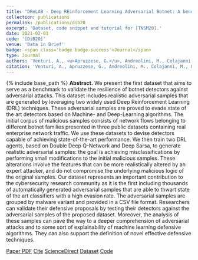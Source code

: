 ```yaml
---
title: "DReLAB - Deep REinforcement Learning Adversarial Botnet: A benchmark dataset for adversarial attacks against botnet Intrusion Detection Systems"
collection: publications
permalink: /publications/dib20
excerpt: 'Dataset, code snippet and tutorial for [TNSM20].'
date: 2021-02-01
code: '[DiB20]'
venue: 'Data in Brief'
badge: <span class='badge badge-success'>Journal</span>
type: Journal
authors: 'Venturi, A., <u>Apruzzese, G.</u>, Andreolini, M., Colajanni, M., & Marchetti, M.'
citation: 'Venturi, A., Apruzzese, G., Andreolini, M., Colajanni, M., & Marchetti, M. (2021). "DRrLAB - Deep REinforcement Learning Adversarial Botnet: A benchmark dataset for Adversarial Attacks against Botnet Intrusion Detection Systems." <i>Data in Brief</i>, 34, 106631.'
---
```

{% include base_path %}
<b>Abstract.</b> We present the first dataset that aims to serve as a benchmark to validate the resilience of botnet detectors against adversarial attacks. This dataset includes realistic adversarial samples that are generated by leveraging two widely used Deep Reinforcement Learning (DRL) techniques. These adversarial samples are proved to evade state of the art detectors based on Machine- and Deep-Learning algorithms. The initial corpus of malicious samples consists of network flows belonging to different botnet families presented in three public datasets containing real enterprise network traffic. We use these datasets to devise detectors capable of achieving state-of-the-art performance. We then train two DRL agents, based on Double Deep Q-Network and Deep Sarsa, to generate realistic adversarial samples: the goal is achieving misclassifications by performing small modifications to the initial malicious samples. These alterations involve the features that can be more realistically altered by an expert attacker, and do not compromise the underlying malicious logic of the original samples. Our dataset represents an important contribution to the cybersecurity research community as it is the first including thousands of automatically generated adversarial samples that are able to thwart state of the art classifiers with a high evasion rate. The adversarial samples are grouped by malware variant and provided in a CSV file format. Researchers can validate their defensive proposals by testing their detectors against the adversarial samples of the proposed dataset. Moreover, the analysis of these samples can pave the way to a deeper comprehension of adversarial attacks and to some sort of explainability of machine learning defensive algorithms. They can also support the definition of novel effective defensive techniques.

<a class="btn btn-outline-primary my-1 mr-1 btn-sm" href="{{ base_path }}/files/papers/dib20/dib20.pdf" target="_blank" rel="noopener">Paper PDF</a> 
<a class="btn btn-outline-primary my-1 mr-1 btn-sm" href="{{ base_path }}/files/papers/dib20/dib20_cite.html" target="_blank" rel="noopener">Cite</a> 
<a class="btn btn-outline-primary my-1 mr-1 btn-sm" href="https://www.sciencedirect.com/science/article/pii/S2352340920315110" target="_blank" rel="noopener">ScienceDirect</a> 
<a class="btn btn-outline-primary my-1 mr-1 btn-sm" href="https://data.mendeley.com/datasets/nf22d786tj/1" target="_blank" rel="noopener">Dataset</a> 
<a class="btn btn-outline-primary my-1 mr-1 btn-sm" href="https://github.com/andreaventuri01/DReLAB_tutorial" target="_blank" rel="noopener">Code</a> 
